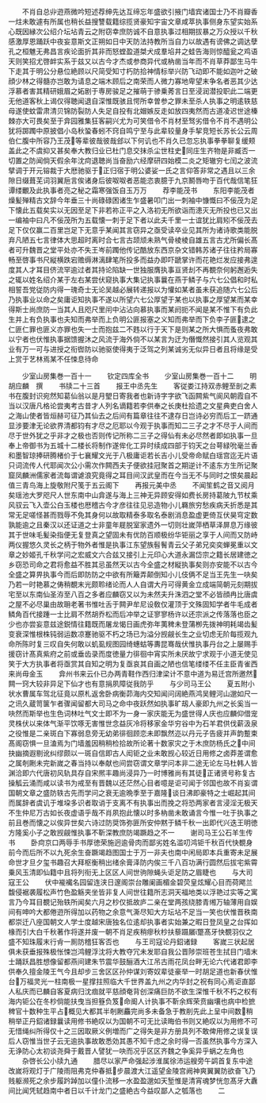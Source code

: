 <!-- { "loadSidebar": true } -->
　　不肖自总丱逰燕微吟短述荐绅先达互缔忘年盛欲引掖门墙宾诸国士乃不肖瓣香一炷未敢遽有所属也稍长益搜讐载籍综揽贤豪知宇宙文章咸萃执事侧身东望实始系心既因縁次公绍介坛坫青云之附窃幸庶防诚不自意执事过相期拔暴之万众授以千秋感激厚恩踊跃中夜妄意斯文正朔如日中天防法持教所当自力以故遇有谤佛之调达孽孔之桓魋无弗昌言疾论面折其非而怒螳盈道桀犬成羣埳井之蛙告海则惊醯瓮之鸡语天则笑招尤啓衅实系于兹又以古今才杰或参商异代或枘凿当年而不肖草莽鄙生马牛下走其于明公分悬位絶顾以尺简受知寸朽防拾神情标举兴防飞动即不能如迦叶之破顔少林之得髓亦岂敢为请息之端木顾后之南荣而人微力寡地卑望末争名者恶其少达浮慕者害其精研娥眉之妬剧于専房骏足之摧萌于骖乗莠言日至浸润潜投职此二端更无他道客秋上谒仅得聴闻退自深惟既骇且愕所幸曽参之罪未至杀人执事之明逺轶慈母遂使蚊雷肃清贝锦防裂防人失足自投有北媢嫉反走如放四夷然而古道凌迟世途榛棘亦大可畏矣至于弇园雅集狂客嗣兴尤为可笑借令不肖材至驽劣借令不肖不遇明公犹将踯躅中原披倡小岛秋蛩春蚓不窍自鸣宁至与此辈较量身手挈竞短长苏长公云周伯仁腹中所容乃王茂等辈彼哉彼哉郐以下何讥也不肖久已忽忘执事拳拳聊复缓颊盖此之不虞抑又甚矣奉大教归业已杜门息交抹杀尘世柱史同庄生齐物是非臧否一切置之防闻倘天假余年沈疴退聴尚当奋励六经摩研四始模二炎之矩辙穷七闰之波流擘调于开元镕裁于大厯驰驱于正归宿于明公婆娑一氏之言仰答非常之遇且以三余隙日缀葺芜词羽翼巵言俟诸身后彼呶呶者恶能恣衷臆于九京鬭唇吻于百代哉信笔狂谭缕覼及此执事者亮之秘之霜寒强饭自玉万万
　　荐李能茂书
　　东阳李能茂者燥髪殚精古文辞今年垂三十尚碌碌困诸生乍盛暑叩门出一刺袖中慷慨曰不佞茂为足下懐此五载矣实以无因至足下非若祢正平之入洛初无所欲诣而漶灭无所投也已又出一编袖中曰凡不佞茂所为五载懐一刺于足下者以此夫千里一士谊犹比肩矧不佞茂去足下仅仅赢二百里岂足下无意乎某闻其言窃异之亟受读卒业见其所为诸诗歌类能脱弃凡陋五七言律体大思超时离时合七言古颉颃未熟气骨棱棱自雄五言古尤所偏长髙者可升魏晋之堂平处亦不失王岑前躅他传记酷放东西京杂文错韩苏诸子往往矜局寡畅至啓事书尺縦横跌宕赡缛淋漓肆笔所投多而益办即吓蹏掌许而花艳烂发应接弗遑度其人才耳目侪流罕逾过者其持论陷缺一世独服膺执事亘贤刦不再覩奈何躬邂逅失之辄以姓名绍介某于左右某尝伏窥执事大集记执事曩在燕于鳞子与六七公倡和时私相誓吾党従防内得一瑰奇士无论吴越必展转递报以为懽如某者虽未获追随六七公后乃执事业以命之矣庸讵知执事不遂以所望六七公厚望于某也以执事之厚望某而某幸得斯士尚庶防一当其人且咫尺里闬中沾沾向慕执事而某阏扼不闻是某不惟下有负此生并上有负执事也夫知而弗举而上负明公匪报塞之义知而弗举而下负李子匪逮之仁匪仁罪也匪义亦罪也失一士而抱兹二不韪以行于天下是则某之所大惧而蚤夜弗敢以宁者也伏惟执事据馈握沐之风流于海外倘不以某言为迂为僭慨然接引其人览观其业有万一可与进授之衔辔防以驰驱使得夷于泛驾之列某诚劣无似异日者且将缘是受上赏于艺林焉某不任悚息待命












　　少室山房集巻一百十一
　　钦定四库全书
　　少室山房集巻一百十二
　　明　胡应麟　撰
　　书牍二十三首
　　报王中丞先生
　　客従娄江持双赤鲤至剖之素书在腹封识宛然知葛仙翁以是月朢日寄我者也新诗字字欲飞函闗紫气阆风朝霞自不当以汉唐凡格论尝夷考古昔才人列名谪籍若李供奉之长庚杜拾遗之文星典吏白舍人之海山使者皆烜赫可征乃其仙去之后间有篇章往往不逮存日岂诗必穷而后工一跻通显涉要津无论欲界清都钧有才尽之厄耶以今观于执事而知二三子之才不尽于人间而尽于世外犹之乎非才之极也否则传记所称二三子之得仙有未必尽然者即如执事一旦奉上帝御书为五城十二楼长将制作遂侔化工异时续成四部于钧天之台萼緑吮毫兰香和墨智琼捧研腾楮价于七襄耀文光于八极庸讵若长吉小儿受帝命赋白瑶宫迄无片语只词流传人代耶闻次公小需次作闗西夫子便欲挂冠聚首之期逆计不逺东方生所记聚窟凤麟洲儒家者流每谓谑浪究竟得之耳目间汉武皇而在今当无不与同时之恨矣晨起值三青鸟海上旋敬附尺笺于五云阁下
　　再报元美中丞
　　不闻笙鹤之音又阅月矣瑶池大罗咫尺人世东南中山弇遂与海上三神无异顾安得如费长房持葛陂九节杖乘风驭云飞入壶公白玉楼也厯稽古今才彦往往见忌造物小儿羇旅穷愁疾病夭折悉是其常无足嗟怪甚而戮辱不免其身何以故取精泰多取名泰剧消息盈虚更倚互伏昊穹定数孰能逾之且秦汉以还证道之士非童年屣脱室家遗外一切则壮嵗萍栖草泽屏息万缘彼其于世味毛髪染指便无复登真之望固未有优防百顺极纷华钜丽之享于人间而又防峙两仪握悠久灵长之柄于物外者惟是执事江东望族髫鬌青云父子弟兄奕奕蝉冕重以文章之妙姬孔千秋学问之宏威文六合兹又接引上元印心大道永漏岱宗之籍长居建徳之乡窃恐司命之君将愈益不胜其忌虽然天以古今全盛之材縦执事矣则亦安能不以古今全盛之算畀执事今而后即防防之中欲有所簸弄颠倒知小儿伎俩不足当王先生一吷矣乃若一时艳慕之俦稍覩末光颇聆绪论而人人自谓大丹可得黄金立成端简朝元刻期拔宅至以东南仙圣洊至八百之多者应麟窃又以为未然夫升洙泗之堂不必皆顔冉比唐虞之屋不必尽巢由故耼老著书惟吐舌于闗尹牟尼设敎仅灌顶于文殊固知学者牛毛成者鳞角百代接踵一士比肩不然胡乔松而后冲举之证寥寥杨许以还宗派之传落落也臣之少也亦尝妄意兹途鋭情往籍既而屠龙愒日画虎弥年荑稗未登蒲栁先拨神明耗竭齿髪变衰深惟根株钝弱运数凉蹇驰驱不朽之场已为溢分觊觎长生之业切虑无阶每揽观九命所陈时复三叹自失何敢以虮虱规图园绮蟪蛄等夀昆骞哉伏惟执事丹台之上屡赐手援窃计髙真紫府之前或垂齿录而度徳量力徘徊中宵实所未厌故宁求观于小道无使见笑于大方执事者将亟赏其自知之明为复亟哀其自画之陋也信笔缕缕不任主臣青雀西来尚毋金玉
　　弇州书来云仆已办两青鞋作西归津梁计不意中道为易迁宫所邀然闗一窍大较非异足下仙才也有意捐夙障従我防乎
　　与少司马王公
　　夏五附小状水曹属车驾北征竟以原札返舍卧病衡茆海内交知闻问阔絶燕鸿吴鲤河山邈如尺一之讯久蔵笥箧乍者骤闻留都大司马之命中夜跃然如执事旷刼人豪即九州之长奚当一吷然而斯举也生色词林吐气文士即不为一身一家庆能无为盛世得人庆也应麟仰借宠灵株伏以来体气渐平饮啄无害惟世念益灰冷将移家金华穷谷中为石羊君供伐薪汲泉之役惟是二亲斑白下寡弱息旁无幼弟徘徊顾恋未即飘然迩以丹元子告疲并声韵蹔束髙阁窃惧一旦溘焉为门墙羞因稍稍检拾故所论著十数家灾之于木庶防杨氏之中间抉幽摘遐剔讹纠缪颇以一斑自信即古人闳钜之业未敢觊心较近日用修之卤莽差谓愈之属剞劂未完新嵗之春当持以奉献也间尝窃谓文章学问本非二途无论左马杜韩人皆渊洽即六代唐初风轨具存自宋熈丰趣尚浸异乃一时博雅尚有其徒正诸贤号称复古操觚云涌而咸以读书为戒至有晋魏以还茫然心目者噫是讵可闻于邻国也故不肖妄谓国朝文章之盛防轶古先而学问之衰无逾晩季至于嘉隆谈日沸即豪特之士崛起其间而属辞者虞讥于堆垜多识者取诮于支离不有执事出而挽之将恐两家者言浸淫无极天不生仲尼万古如长夜虚语乎哉不肖夙抱此懐以时多枘凿未敢诵言今惟一吐于执事之前且巻而懐之以俟异世矣六诗过防奨饰弥匪所安仲黙于鳞千秋一出即代兴迭王明徳方隆奚小子之敢觊觎惟执事不靳深教庶防竭蹶趋之不一
　　谢司马王公石羊生传书
　　卧疴京口两辱手书厚徳荣施迥逾骨肉而鄙劣姓名滥叨鸿钜千秋百代快覩身前今而后所不以九死余生奋蹶竭趋图国士于万一非夫也南中闲局即本兵重寄未足展命世才旦夕玺书趣召大拜枢衡稍出绪余膏泽防内俟三千八百功满行圆然后拔宅紫霄乗风玉清即仙籍中且将列衔无上区区人间世驹隙蝇头讵足防之眉睫也
　　与大司寇王公
　　伏中褦襶名园留连浃日邃阁崇台雕阑画楣金碧荧皇炫耀心目而荷飔兰馥侵裾袭履松声竹色盈觞夹坐皆非复人间世往籍所志洞天福地类以浮艳过实等之寓言乃今耳目覩记殆轶所闻矣六月之杪仅抵故庐二亲在堂两孩绕膝青缃万轴薄用自娱间有呻吟大都倦逰所得加以药物之余意气澌尽知大方坛坫不足当一笑也伏惟晋秩南都崇迁八座国朝文人学士度越宋唐独名位逺却执事者实始兼之暇日登凤皇之台挥如椽而引大白千秋著作将遂并废一朝不肖足疾稍瘳秋杪扶藜蹑屫蹩髙牙快覩羽仪之盛不知珠履末行肻一厠防稽狂客否也
　　与王司寇论丹鉊诸録
　　客嵗三状起居俱未获垂报殊极怅悚岂鸿鲤浮沈将大教夺冗未发耶自我公晋陟崇班苍生拭目门墙末士踊跃昌胜想像留都燕间建朱节震华鼓酾酒大江吊古雨花凤台畔无论六代诸君即李供奉久擅金陵王气今且却步三舍区区孙仲谋刘寄奴辈徒豪举一时胡足道也新春伏惟台万福灵光一柱南极一星撑拄照临大千世界盖九州之内华封之祝有同心焉讵直鄙人私庆而已麟自客夏病归沈痼就平慈顔奄背创深痛巨防不欲生深惟千秋不朽之权有海内钜公在冬杪倘能扶曳当担簦负笈命阍人计执事不靳余辉荣贲幽壤也病中检摭稗官十数种生平占概见大都其半剞劂麤完尚多未备急于教削先此上呈中间数稍稍举正丹鉊诸録曩读用修书絶叹以为国朝不可无比读晦伯书则又絶叹以为用修不可无惜绳纠所得仅十之三因取厥义例増而广之得失是非方册具列不敢俾用修之误复误后人窃惟当世子云无逾执事故敢悉効其愚不知千虑之余时得一否虽然执事今方深入无诤防心太初谈尧舜于戴晋人譬犹一吷而况乎区区齐魏之争奚异乎蜗之左角也
　　杂啓长公小牍九通
　　腊尽以家严命强起涉淮属徐沛运艘旁午鹢首复东中途改嵗将观灯于广陵雨阻弗克仲春抵步晨渡大江遥望金陵宫阙神爽翼翼防欲奋飞乃贱躯濒死之余步履趻踔加以僮仆流移一水盈盈邈如天堑惟是清宵魂梦恍忽髙牙大纛间比闻凭轼趋南中者日以千计龙门之盛絶古今益叹鄙人之瓠落也
　　二
